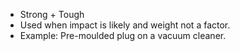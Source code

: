 - Strong + Tough
- Used when impact is likely and weight not a factor.
- Example: Pre-moulded plug on a vacuum cleaner.